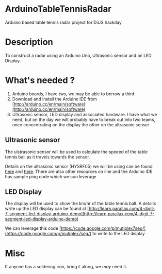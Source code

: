 ArduinoTableTennisRadar
=======================

Arduino based table tennis radar project for DiUS hackday.


# Description #


To construct a radar using an Arduino Uno, Ultrasonic sensor and an LED Display.

# What's needed ? #

1. Arduino boards, I have two, we may be able to borrow a third
2. Download and install the Arduino IDE from [http://arduino.cc/en/main/software](http://arduino.cc/en/main/software)
3. Ultrasonic sensor, LED display and associated hardware.  I have what we need, but on the day we will probably have to break out into two teams, once concentrating on the display the other on the ultrasonic sensor

## Ultrasonic sensor ##

The ulstrasonic sensor will be used to calculate the speeed of the table tennis ball as it travels towards the sensor.

Details on the ultrasonic sensor (HYSRF05) we will be using can be found [here](http://forum.arduino.cc/index.php?topic=89524.0) and [here](http://fabtolab.com/HC-SR05-ultrasonic).  There are also other resources on line and the Arduino IDE has sample ping code which we can leverage

## LED Display ##

The display will be used to show the km/hr of the table tennis ball.  A details write up the LED display can be found at [http://learn.parallax.com/4-digit-7-segment-led-display-arduino-demo](http://learn.parallax.com/4-digit-7-segment-led-display-arduino-demo)

We can leverage this code [https://code.google.com/p/mutiplex7seg/](https://code.google.com/p/mutiplex7seg/) to write to the LED display

# Misc #
If anyone has a soldering iron, bring it along, we *may* need it.


